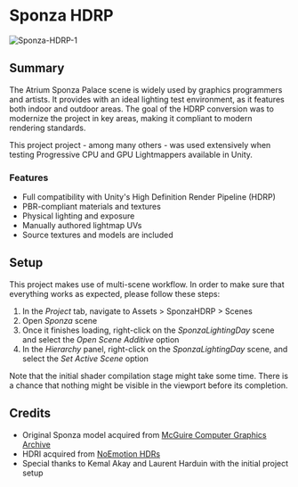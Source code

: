 # Sponza HDRP
![Sponza-HDRP-1](https://user-images.githubusercontent.com/1553981/148616553-2a1a0cde-470b-40df-af91-5dd4efcd19dd.jpg)
## Summary
The Atrium Sponza Palace scene is widely used by graphics programmers and artists. It provides with an ideal lighting test environment, as it features both indoor and outdoor areas. The goal of the HDRP conversion was to modernize the project in key areas, making it compliant to modern rendering standards.

This project project - among many others - was used extensively when testing Progressive CPU and GPU Lightmappers available in Unity.
### Features
- Full compatibility with Unity's High Definition Render Pipeline (HDRP)
- PBR-compliant materials and textures
- Physical lighting and exposure
- Manually authored lightmap UVs
- Source textures and models are included
## Setup
This project makes use of multi-scene workflow. In order to make sure that everything works as expected, please follow these steps:
1. In the _Project_ tab, navigate to Assets > SponzaHDRP > Scenes
2. Open _Sponza_ scene
3. Once it finishes loading, right-click on the _SponzaLightingDay_ scene and select the _Open Scene Additive_ option
4. In the _Hierarchy_ panel, right-click on the _SponzaLightingDay_ scene, and select the _Set Active Scene_ option

Note that the initial shader compilation stage might take some time. There is a chance that nothing might be visible in the viewport before its completion.
## Credits
- Original Sponza model acquired from [McGuire Computer Graphics Archive](https://casual-effects.com/data/)
- HDRI acquired from [NoEmotion HDRs](http://noemotionhdrs.net/)
- Special thanks to Kemal Akay and Laurent Harduin with the initial project setup
